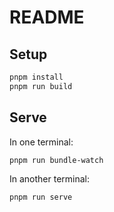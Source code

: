 # README

## Setup

```sh
pnpm install
pnpm run build
```

## Serve

In one terminal:
```sh
pnpm run bundle-watch
```
In another terminal:
```sh
pnpm run serve
```
